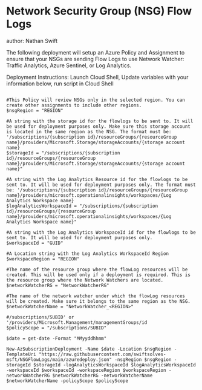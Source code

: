 # Network Security Group (NSG) Flow Logs
author: Nathan Swift

The following deployment will setup an Azure Policy and Assignment to ensure that your NSGs are sending Flow Logs to use Network Watcher: Traffic Analytics, Azure Sentinel, or Log Analytics.

Deployment Instructions: Launch Cloud Shell, Update variables with your information below, run script in Cloud Shell

```#Fill out parameters below in variables

#This Policy will review NSGs only in the selected region. You can create other assignments to include other regions.
$nsgRegion = "REGION"

#A string with the storage id for the flowlogs to be sent to. It will be used for deployment purposes only. Make sure this storage account is located in the same region as the NSG. The format must be: '/subscriptions/{subscription id}/resourceGroups/{resourceGroup name}/providers/Microsoft.Storage/storageAccounts/{storage account name}
$storageId = "/subscriptions/{subscription id}/resourceGroups/{resourceGroup name}/providers/Microsoft.Storage/storageAccounts/{storage account name}"

#A string with the Log Analytics Resource id for the flowlogs to be sent to. It will be used for deployment purposes only. The format must be: '/subscriptions/{subscription id}/resourceGroups/{resourceGroup name}/providers/microsoft.operationalinsights/workspaces/{Log Analytics Workspace name}
$logAnalyticsWorkspaceId = "/subscriptions/{subscription id}/resourceGroups/{resourceGroup name}/providers/microsoft.operationalinsights/workspaces/{Log Analytics Workspace name}"

#A string with the Log Analytics WorkspaceId id for the flowlogs to be sent to. It will be used for deployment purposes only.
$workspaceId = "GUID"

#A Location string with the Log Analytics WorkspaceId Region
$workspaceRegion = "REGION"

#The name of the resource group where the flowLog resources will be created. This will be used only if a deployment is required. This is the resource group where the Network Watchers are located.
$networkWatcherRG = "NetworkWatcherRG"

#The name of the network watcher under which the flowLog resources will be created. Make sure it belongs to the same region as the NSG.
$networkWatcherName = "NetworkWatcher_<REGION>"

#/subscriptions/SUBID' or '/providers/Microsoft.Management/managementGroups/id
$policyScope = "/subscriptions/SUBID"

$date = get-date -Format "MMyyddhhmm"

New-AzSubscriptionDeployment -Name $date -Location $nsgRegion -TemplateUri "https://raw.githubusercontent.com/swiftsolves-msft/NSGFlowLogs/main/azuredeploy.json" -nsgRegion $nsgRegion -storageId $storageId -logAnalyticsWorkspaceId $logAnalyticsWorkspaceId -workspaceId $workspaceId -workspaceRegion $workspaceRegion -networkWatcherRG $networkWatcherRG -networkWatcherName $networkWatcherName -policyScope $policyScope
